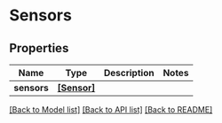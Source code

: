 # Sensors


## Properties

Name | Type | Description | Notes
------------ | ------------- | ------------- | -------------
**sensors** | [**[Sensor]**](Sensor.md) |  | 

[[Back to Model list]](../README.md#models) [[Back to API list]](../README.md#api-endpoints) [[Back to README]](../README.md)


